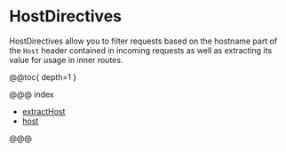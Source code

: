 <a id="hostdirectives"></a>
# HostDirectives

HostDirectives allow you to filter requests based on the hostname part of the `Host` header
contained in incoming requests as well as extracting its value for usage in inner routes.

@@toc{ depth=1 }

@@@ index

* [extractHost](extractHost.md)
* [host](host.md)

@@@